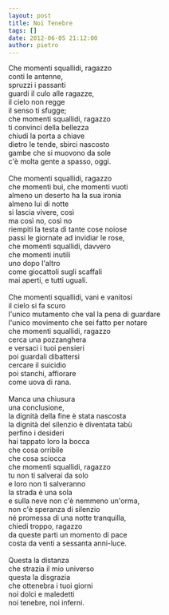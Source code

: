```yaml
---
layout: post
title: Noi Tenebre
tags: []
date: 2012-06-05 21:12:00
author: pietro
---
```

Che momenti squallidi, ragazzo<br/>conti le antenne,<br/>spruzzi i passanti<br/>guardi il culo alle ragazze,<br/>il cielo non regge<br/>il senso ti sfugge;<br/>che momenti squallidi, ragazzo<br/>ti convinci della bellezza<br/>chiudi la porta a chiave<br/>dietro le tende, sbirci nascosto<br/>gambe che si muovono da sole<br/>c'è molta gente a spasso, oggi.<br/><br/>Che momenti squallidi, ragazzo<br/>che momenti bui, che momenti vuoti<br/>almeno un deserto ha la sua ironia<br/>almeno lui di notte<br/>si lascia vivere, così<br/>ma così no, così no<br/>riempiti la testa di tante cose noiose<br/>passi le giornate ad invidiar le rose,<br/>che momenti squallidi, davvero<br/>che momenti inutili<br/>uno dopo l'altro<br/>come giocattoli sugli scaffali<br/>mai aperti, e tutti uguali.<br/><br/>Che momenti squallidi, vani e vanitosi<br/>il cielo si fa scuro<br/>l'unico mutamento che val la pena di guardare<br/>l'unico movimento che sei fatto per notare<br/>che momenti squallidi, ragazzo<br/>cerca una pozzanghera<br/>e versaci i tuoi pensieri<br/>poi guardali dibattersi<br/>cercare il suicidio<br/>poi stanchi, affiorare<br/>come uova di rana.<br/><br/>Manca una chiusura<br/>una conclusione,<br/>la dignità della fine è stata nascosta<br/>la dignità del silenzio è diventata tabù<br/>perfino i desideri<br/>hai tappato loro la bocca<br/>che cosa orribile<br/>che cosa sciocca<br/>che momenti squallidi, ragazzo<br/>tu non ti salverai da solo<br/>e loro non ti salveranno<br/>la strada è una sola<br/>e sulla neve non c'è nemmeno un'orma,<br/>non c'è speranza di silenzio<br/>né promessa di una notte tranquilla,<br/>chiedi troppo, ragazzo<br/>da queste parti un momento di pace<br/>costa da venti a sessanta anni-luce.<br/><br/>Questa la distanza<br/>che strazia il mio universo<br/>questa la disgrazia<br/>che ottenebra i tuoi giorni<br/>noi dolci e maledetti<br/>noi tenebre, noi inferni.
